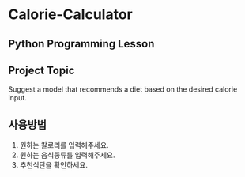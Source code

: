 # Calorie-Calculator
## Python Programming Lesson

## Project Topic
Suggest a model that recommends a diet based on the desired calorie input.

## 사용방법
1) 원하는 칼로리를 입력해주세요.
2) 원하는 음식종류를 입력해주세요.
3) 추천식단을 확인하세요.
